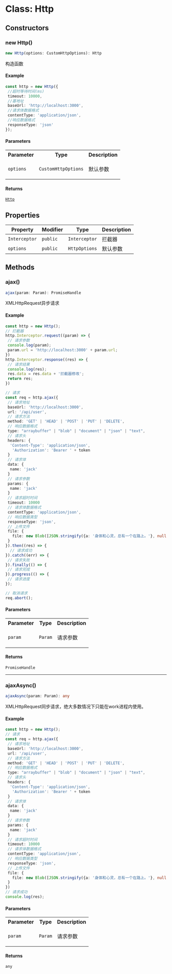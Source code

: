 # Class: Http

## Constructors

### new Http()

```ts
new Http(options: CustomHttpOptions): Http
```

构造函数

#### Example

```ts
const http = new Http({
 //超时等待时间(ms)
 timeout: 10000,
 //基地址
 baseUrl: 'http://localhost:3000',
 //请求体数据格式
 contentType: 'application/json',
 //响应数据格式
 responseType: 'json'
});
```

#### Parameters

<table>
<tr>
<th>Parameter</th>
<th>Type</th>
<th>Description</th>
</tr>
<tr>
<td>

`options`

</td>
<td>

`CustomHttpOptions`

</td>
<td>

默认参数

</td>
</tr>
</table>

#### Returns

[`Http`](Http.md)

## Properties

| Property | Modifier | Type | Description |
| ------ | ------ | ------ | ------ |
| `Interceptor` | `public` | `Interceptor` | 拦截器 |
| `options` | `public` | `HttpOptions` | 默认参数 |

## Methods

### ajax()

```ts
ajax(param: Param): PromiseHandle
```

XMLHttpRequest异步请求

#### Example

```ts
const http = new Http();
// 拦截器
http.Interceptor.request((param) => {
 // 请求参数
 console.log(param);
 param.url = 'http://localhost:3000' + param.url;
})
http.Interceptor.response((res) => {
 // 请求结果
 console.log(res);
 res.data = res.data + '拦截器修改';
 return res;
})

// 请求
const req = http.ajax({
 // 请求地址
 baseUrl: 'http://localhost:3000',
 url: '/api/user',
 // 请求方法
 method: 'GET' | 'HEAD' | 'POST' | 'PUT' | 'DELETE',
 // 响应数据格式
 type: "arraybuffer" | "blob" | "document" | "json" | "text",
 // 请求头
 headers: {
  'Content-Type': 'application/json',
   'Authorization': 'Bearer ' + token
 }
 // 请求体
 data: {
  name: 'jack'
 }
 // 请求参数
 params: {
  name: 'jack'
 }
 // 请求超时时间
 timeout: 10000
 // 请求体数据格式
 contentType: 'application/json',
 // 响应数据类型
 responseType: 'json',
 // 上传文件
 file: {
   file: new Blob([JSON.stringify({a: '身体和心灵，总有一个在路上。'}, null, 2)], {type : 'application/json'})
 }
}).then((res) => {
  // 请求成功
}).catch((err) => {
 // 请求失败
}).finally(() => {
 // 请求完成
}).progress(() => {
 // 请求进度
});

// 取消请求
req.abort();
```

#### Parameters

<table>
<tr>
<th>Parameter</th>
<th>Type</th>
<th>Description</th>
</tr>
<tr>
<td>

`param`

</td>
<td>

`Param`

</td>
<td>

请求参数

</td>
</tr>
</table>

#### Returns

`PromiseHandle`

***

### ajaxAsync()

```ts
ajaxAsync(param: Param): any
```

XMLHttpRequest同步请求，绝大多数情况下只能在work进程内使用。

#### Example

```ts
const http = new Http();
// 请求
const req = http.ajax({
 // 请求地址
 baseUrl: 'http://localhost:3000',
 url: '/api/user',
 // 请求方法
 method: 'GET' | 'HEAD' | 'POST' | 'PUT' | 'DELETE',
 // 响应数据格式
 type: "arraybuffer" | "blob" | "document" | "json" | "text",
 // 请求头
 headers: {
  'Content-Type': 'application/json',
   'Authorization': 'Bearer ' + token
 }
 // 请求体
 data: {
  name: 'jack'
 }
 // 请求参数
 params: {
  name: 'jack'
 }
 // 请求超时时间
 timeout: 10000
 // 请求体数据格式
 contentType: 'application/json',
 // 响应数据类型
 responseType: 'json',
 // 上传文件
 file: {
   file: new Blob([JSON.stringify({a: '身体和心灵，总有一个在路上。'}, null, 2)], {type : 'application/json'})
 }
})
// 请求成功
console.log(res);
```

#### Parameters

<table>
<tr>
<th>Parameter</th>
<th>Type</th>
<th>Description</th>
</tr>
<tr>
<td>

`param`

</td>
<td>

`Param`

</td>
<td>

请求参数

</td>
</tr>
</table>

#### Returns

`any`
